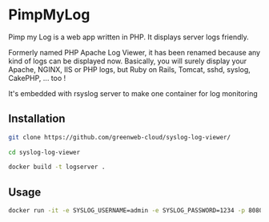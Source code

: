 # PimpMyLog

Pimp my Log is a web app written in PHP. It displays server logs friendly.

Formerly named PHP Apache Log Viewer, it has been renamed because any kind of logs can be displayed now.
Basically, you will surely display your Apache, NGINX, IIS or PHP logs, but Ruby on Rails, Tomcat, sshd, syslog, CakePHP, ... too !

It's embedded with rsyslog server to make one container for log monitoring 

## Installation


```bash
git clone https://github.com/greenweb-cloud/syslog-log-viewer/
 
cd syslog-log-viewer
 
docker build -t logserver .
```

## Usage

```bash
docker run -it -e SYSLOG_USERNAME=admin -e SYSLOG_PASSWORD=1234 -p 8080:80 -p 514:514/udp logserver

```

